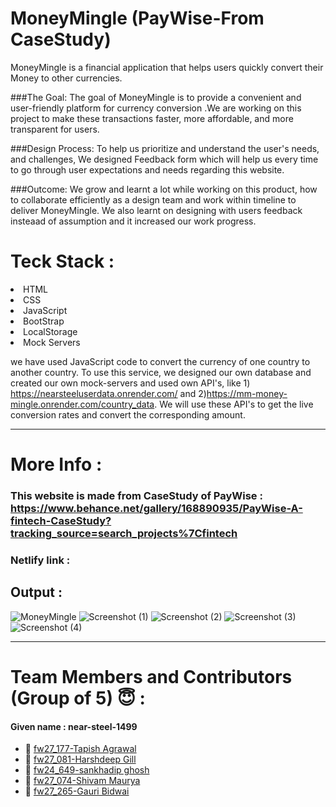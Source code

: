 <h1>MoneyMingle (PayWise-From CaseStudy)</h1>
MoneyMingle is a financial application that helps users quickly convert their Money to other currencies. 

###The Goal:
The goal of MoneyMingle is to provide a convenient and user-friendly platform for currency conversion .We are working on this project to make these transactions faster, more affordable, and more transparent for users.

###Design Process:
To help us prioritize and understand the user's needs, and challenges, We designed Feedback form which will help us every time to go through user expectations and needs regarding this website.


###Outcome: 
We grow and learnt a lot while working on this product, how to collaborate efficiently as a design team and work within timeline to deliver MoneyMingle.
We also learnt on designing with users feedback insteaad of assumption and it increased our work progress.

<h1>Teck Stack :</h1>

 <li>HTML</li>
  <li>CSS</li>
  <li>JavaScript</li>
  <li>BootStrap</li>
  <li>LocalStorage</li>
  <li>Mock Servers</li>

we have used JavaScript code to convert the currency of one country to another country. To use this service, we designed our own database and created our own mock-servers and used own API's, like 1) https://nearsteeluserdata.onrender.com/ and 2)https://mm-money-mingle.onrender.com/country_data. We will use these API's to get the live conversion rates and convert the corresponding amount.

---
# More Info :

### This website is made from CaseStudy of PayWise :  https://www.behance.net/gallery/168890935/PayWise-A-fintech-CaseStudy?tracking_source=search_projects%7Cfintech
### Netlify link : 

## Output :
![MoneyMingle](--------)
![Screenshot (1)](--------)
![Screenshot (2)](https://------)
![Screenshot (3)](https://-----)
![Screenshot (4)](https://-----)

---

# Team Members and Contributors (Group of 5) 😇 :

#### Given name : near-steel-1499

* :bust_in_silhouette: [fw27_177-Tapish Agrawal]()
* :bust_in_silhouette: [fw27_081-Harshdeep Gill]()  
* :bust_in_silhouette: [fw24_649-sankhadip ghosh]()
* :bust_in_silhouette: [fw27_074-Shivam Maurya]()
* :bust_in_silhouette: [fw27_265-Gauri Bidwai]()

